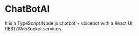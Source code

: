# ChatBotAI
It is a TypeScript/Node.js chatbot + voicebot with a React UI, REST/WebSocket services. 
